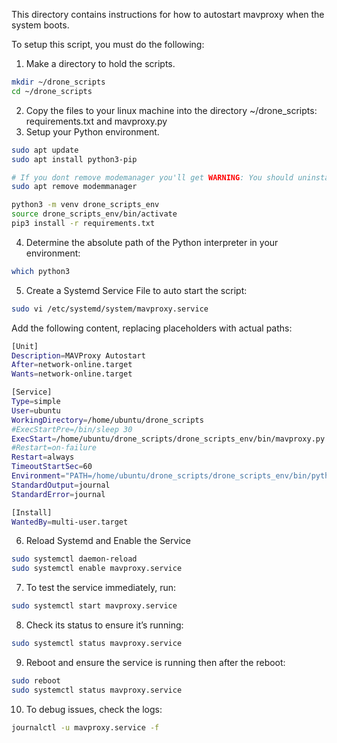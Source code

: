 This directory contains instructions for how to autostart mavproxy when the system boots.

To setup this script, you must do the following:
1. Make a directory to hold the scripts.
```sh
mkdir ~/drone_scripts
cd ~/drone_scripts
```
2. Copy the files to your linux machine into the directory ~/drone_scripts: requirements.txt and mavproxy.py
3. Setup your Python environment.
```sh
sudo apt update
sudo apt install python3-pip

# If you dont remove modemanager you'll get WARNING: You should uninstall ModemManager as it conflicts with APM and Pixhawk
sudo apt remove modemmanager

python3 -m venv drone_scripts_env
source drone_scripts_env/bin/activate
pip3 install -r requirements.txt
```
4. Determine the absolute path of the Python interpreter in your environment: 
```sh
which python3
```
5. Create a Systemd Service File to auto start the script:
```sh
sudo vi /etc/systemd/system/mavproxy.service
```

Add the following content, replacing placeholders with actual paths:
```sh
[Unit]
Description=MAVProxy Autostart
After=network-online.target
Wants=network-online.target

[Service]
Type=simple
User=ubuntu
WorkingDirectory=/home/ubuntu/drone_scripts
#ExecStartPre=/bin/sleep 30
ExecStart=/home/ubuntu/drone_scripts/drone_scripts_env/bin/mavproxy.py --master=/dev/ttyAMA0 --baudrate 921600 --out=udp:127.0.0.1:14550 --out=udp:127.0.0.1:14551 --out=udp:127.0.0.1:14552 --out=udp:127.0.0.1:14553 --out=udp:127.0.0.1:14554 --cmd="set flushlogs True" --state-basedir="/home/ubuntu/drone_scripts" --logfile=mav.tlog --daemon
#Restart=on-failure
Restart=always
TimeoutStartSec=60
Environment="PATH=/home/ubuntu/drone_scripts/drone_scripts_env/bin/python3:/usr/bin:/bin"
StandardOutput=journal
StandardError=journal

[Install]
WantedBy=multi-user.target
```

6. Reload Systemd and Enable the Service
```sh
sudo systemctl daemon-reload
sudo systemctl enable mavproxy.service
```

7. To test the service immediately, run:
```sh
sudo systemctl start mavproxy.service
```

8. Check its status to ensure it’s running:
```sh
sudo systemctl status mavproxy.service
```

9. Reboot and ensure the service is running then after the reboot:
```sh
sudo reboot
sudo systemctl status mavproxy.service
```

10. To debug issues, check the logs:
```sh
journalctl -u mavproxy.service -f
```
